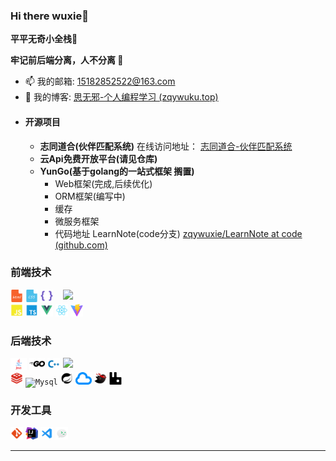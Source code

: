 ### **Hi there wuxie👋**

**平平无奇小全栈🤡**

**牢记前后端分离，人不分离 🥴**

- 📫 我的邮箱: [15182852522@163.com ](mailto:15182852522@163.com)
- 📝 我的博客: [思无邪-个人编程学习 (zqywuku.top)](https://blog.zqywuku.top/)
- #### 开源项目
  - **志同道合(伙伴匹配系统)** 在线访问地址： [志同道合-伙伴匹配系统](https://zqywuku.top)
  - **云Api免费开放平台(请见仓库)**
  - **YunGo(基于golang的一站式框架 搁置)**
      - Web框架(完成,后续优化)
      - ORM框架(编写中)
      - 缓存
      - 微服务框架
      - 代码地址 LearnNote(code分支) [zqywuxie/LearnNote at code (github.com)](https://github.com/zqywuxie/LearnNote/tree/code)

### 前端技术
<img align="right" width="420" src="https://github-readme-stats.vercel.app/api?username=zqywuxie&show_icons=true&icon_color=0078e7&title_color=0078e7&include_all_commits=true"/>
<code><img height="20" src="./img/skill/Html.png" title="Html" /></code>
<code><img height="20" src="./img/skill/Css.png" title="Css" /></code>
<code><img height="20" src="./img/skill/Less.png" title="Less" /></code>
<code><img height="20" src="./img/skill/JavaScript.png" title="JavaScript" /></code>
<code><img height="20" src="./img/skill/Typescript.png" title="Typescript" /></code>
<code><img height="20" src="./img/skill/Vue.png" title="Vue" /></code>
<code><img height="20" src="./img/skill/React.png" title="React" /></code>
<code><img height="20" src="./img/skill/Vite.png" title="Vite" /></code>

### 后端技术
<img align="right" width="420" src="https://github-readme-stats.vercel.app/api/top-langs/?username=zqywuxie&layout=compact"/>

<code><img height="20" src="./img/skill/Java.png" title="Java" /></code>
<code><img height="20" src="./img/skill/golang.png" title="Golang" /></code>
<code><img height="20" src="./img/skill/C++.png" title="C++" /></code>
<code><img height="20" src="./img/skill/Redis.png" title="Redis" /></code>
<code><img height="20" src="./img/skill/Mysql.png" title="Mysql" /></code>
<code><img height="20" src="./img/skill/spring-boot.png" title="Spring" /></code>
<code><img height="20" src="./img/skill/spring-cloud.png" title="SpringCloud" /></code>
<code><img height="20" src="./img/skill/MyBatis.png" title="MyBatis" /></code>
<code><img height="20" src="./img/skill/rabbitmq.png" title="RabbitMQ" /></code>

### 开发工具
<code><img height="20" src="./img/skill/git.png" title="git" /></code>
<code><img height="20" src="./img/skill/idea.png" title="IDEA" /></code>
<code><img height="20" src="./img/skill/Vscode.png" title="Vscode" /></code>
<code><img height="20" src="./img/skill/微信开发者工具.png" title="微信开发者工具" /></code>

---

